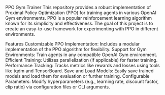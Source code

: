 PPO Gym Trainer
This repository provides a robust implementation of Proximal Policy Optimization (PPO) for training agents in various OpenAI Gym environments. PPO is a popular reinforcement learning algorithm known for its simplicity and effectiveness. The goal of this project is to create an easy-to-use framework for experimenting with PPO in different environments.

Features
Customizable PPO Implementation: Includes a modular implementation of the PPO algorithm for flexibility.
Support for Gym Environments: Train agents in any compatible OpenAI Gym environment.
Efficient Training: Utilizes parallelization (if applicable) for faster training.
Performance Tracking: Tracks metrics like rewards and losses using tools like tqdm and TensorBoard.
Save and Load Models: Easily save trained models and load them for evaluation or further training.
Configurable Parameters: Modify hyperparameters (e.g., learning rate, discount factor, clip ratio) via configuration files or CLI arguments.
